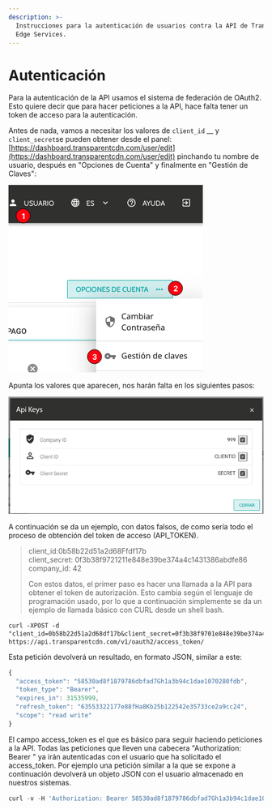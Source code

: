 ```yaml
---
description: >-
  Instrucciones para la autenticación de usuarios contra la API de Transparent
  Edge Services.
---
```


# Autenticación

Para la autenticación de la API usamos el sistema de federación de OAuth2. Esto quiere decir que para hacer peticiones a la API, hace falta tener un token de acceso para la autenticación.

Antes de nada, vamos a necesitar los valores de `client_id` __ y `client_secret`se pueden obtener desde el panel: [https://dashboard.transparentcdn.com/user/edit](https://dashboard.transparentcdn.com/user/edit) pinchando tu nombre de usuario, después en "Opciones de Cuenta" y finalmente en "Gestión de Claves":

![](<../.gitbook/assets/image (35).png>)

Apunta los valores que aparecen, nos harán falta en los siguientes pasos:

![](<../.gitbook/assets/image (49).png>)

A continuación se da un ejemplo, con datos falsos, de como sería todo el proceso de obtención del token de acceso (API\_TOKEN).

> client\_id:0b58b22d51a2d68Ffdf17b\
> client\_secret: 0f3b38f9721211e848e39be374a4c1431386abdfe86\
> company\_id: 42
>
> Con estos datos, el primer paso es hacer una llamada a la API para obtener el token de autorización. Esto cambia según el lenguaje de programación usado, por lo que a continuación simplemente se da un ejemplo de llamada básico con CURL desde un shell bash.

```
curl -XPOST -d "client_id=0b58b22d51a2d68df17b&client_secret=0f3b38f9701e848e39be374a4c1431386abdfe86&grant_type=client_credentials" 
https://api.transparentcdn.com/v1/oauth2/access_token/
```

Esta petición devolverá un resultado, en formato JSON, similar a este:

```javascript
{
  "access_token": "58530ad8f1879786dbfad7Gh1a3b94c1dae1070280fdb",
  "token_type": "Bearer",
  "expires_in": 31535999,
  "refresh_token": "63553322177e88fHa8Kb25b122542e35733ce2a9cc24",
  "scope": "read write"
}
```

El campo access\_token es el que es básico para seguir haciendo peticiones a la API. Todas las peticiones que lleven una cabecera "Authorization: Bearer " ya irán autenticadas con el usuario que ha solicitado el access\_token. Por ejemplo una petición similar a la que se expone a continuación devolverá un objeto JSON con el usuario almacenado en nuestros sistemas.

```javascript
curl -v -H 'Authorization: Bearer 58530ad8f1879786dbfad7Gh1a3b94c1dae1070280fdb' https://api.transparentcdn.com/v1/companies/current_user/
```

